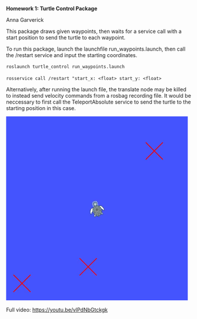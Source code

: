 

**Homework 1: Turtle Control Package**
<p> Anna Garverick </p>

This package draws given waypoints, then waits for a service call with a start position to send the turtle to each waypoint.

To run this package, launch the launchfile run_waypoints.launch, then call the /restart service and input the starting coordinates.

    roslaunch turtle_control run_waypoints.launch

    rosservice call /restart "start_x: <float> start_y: <float>

Alternatively, after running the launch file, the translate node may be killed to instead send velocity commands from a rosbag recording file. It would be neccessary to first call the TeleportAbsolute service to send the turtle to the starting position in this case. 

![Turtle_Control Gif](turtle_control.gif)

Full video: 
https://youtu.be/vlPdNbGtckgk